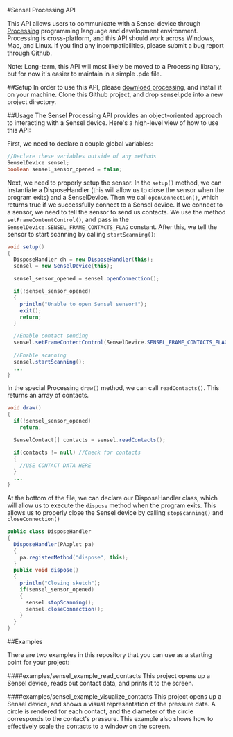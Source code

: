 #Sensel Processing API

This API allows users to communicate with a Sensel device through [Processing](https://processing.org) programming language and development environment. Processing is cross-platform, and this API should work across Windows, Mac, and Linux. If you find any incompatibilities, please submit a bug report through Github.

Note: Long-term, this API will most likely be moved to a Processing library, but for now it's easier to maintain in a simple .pde file.

##Setup
In order to use this API, please [download processing](https://processing.org/download), and install it on your machine. Clone this Github project, and drop sensel.pde into a new project directory.

##Usage
The Sensel Processing API provides an object-oriented approach to interacting with a Sensel device. Here's a high-level view of how to use this API:

First, we need to declare a couple global variables:

```java
//Declare these variables outside of any methods
SenselDevice sensel;
boolean sensel_sensor_opened = false;
```

Next, we need to properly setup the sensor. In the `setup()` method, we can instantiate a DisposeHandler (this will allow us to close the sensor when the program exits) and a SenselDevice. Then we call `openConnection()`, which returns true if we successfully connect to a Sensel device. If we connect to a sensor, we need to tell the sensor to send us contacts. We use the method `setFrameContentControl()`, and pass in the `SenselDevice.SENSEL_FRAME_CONTACTS_FLAG` constant. After this, we tell the sensor to start scanning by calling `startScanning()`:

```java
void setup()
{
  DisposeHandler dh = new DisposeHandler(this);
  sensel = new SenselDevice(this);

  sensel_sensor_opened = sensel.openConnection();

  if(!sensel_sensor_opened)
  {
    println("Unable to open Sensel sensor!");
    exit();
    return;
  }

  //Enable contact sending
  sensel.setFrameContentControl(SenselDevice.SENSEL_FRAME_CONTACTS_FLAG);
  
  //Enable scanning
  sensel.startScanning();
  ...
}
```

In the special Processing `draw()` method, we can call `readContacts()`. This returns an array of contacts.

```java
void draw()
{
  if(!sensel_sensor_opened)
    return;

  SenselContact[] contacts = sensel.readContacts();

  if(contacts != null) //Check for contacts
  {
    //USE CONTACT DATA HERE
  }
  ...
}
```

At the bottom of the file, we can declare our DisposeHandler class, which will allow us to execute the `dispose` method when the program exits. This allows us to properly close the Sensel device by calling `stopScanning()` and `closeConnection()`

```java
public class DisposeHandler 
{   
  DisposeHandler(PApplet pa)
  {
    pa.registerMethod("dispose", this);
  }  
  public void dispose()
  {      
    println("Closing sketch");
    if(sensel_sensor_opened)
    {
      sensel.stopScanning();
      sensel.closeConnection();
    }
  }
}
```

##Examples

There are two examples in this repository that you can use as a starting point for your project:

####examples/sensel_example_read_contacts
This project opens up a Sensel device, reads out contact data, and prints it to the screen.

####examples/sensel_example_visualize_contacts
This project opens up a Sensel device, and shows a visual representation of the pressure data. A circle is rendered for each contact, and the diameter of the circle corresponds to the contact's pressure. This example also shows how to effectively scale the contacts to a window on the screen.
